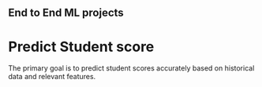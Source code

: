 ## End to End ML projects
# Predict Student score 
The primary goal is to predict student scores accurately based on historical data and relevant features.

